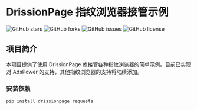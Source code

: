 # DrissionPage 指纹浏览器接管示例

![GitHub stars](https://img.shields.io/github/stars/your-username/your-repo-name?style=social)
![GitHub forks](https://img.shields.io/github/forks/your-username/your-repo-name?style=social)
![GitHub issues](https://img.shields.io/github/issues/your-username/your-repo-name)
![GitHub license](https://img.shields.io/github/license/your-username/your-repo-name)

## 项目简介

本项目提供了使用 DrissionPage 库接管各种指纹浏览器的简单示例。目前已实现对 AdsPower 的支持，其他指纹浏览器的支持将陆续添加。


### 安装依赖

```bash
pip install drissionpage requests
